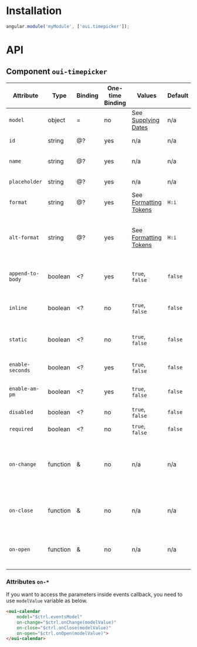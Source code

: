 # Installation

```js
angular.module('myModule', ['oui.timepicker']);
```

# API

## Component `oui-timepicker`

| Attribute         | Type      | Binding   | One-time Binding  | Values                                                                                    | Default   | Description
| ----              | ----      | ----      | ----              | ----                                                                                      | ----      | ----
| `model`           | object    | =         | no                | See [Supplying Dates](https://flatpickr.js.org/examples/#supplying-dates-for-flatpickr)   | n/a       | model bound to component
| `id`              | string    | @?        | yes               | n/a                                                                                       | n/a       | id attribute of the field
| `name`            | string    | @?        | yes               | n/a                                                                                       | n/a       | name attribute of the field
| `placeholder`     | string    | @?        | yes               | n/a                                                                                       | n/a       | placeholder text
| `format`          | string    | @?        | yes               | See [Formatting Tokens](https://flatpickr.js.org/formatting/)                             | `H:i`     | format the date of the model
| `alt-format`      | string    | @?        | yes               | See [Formatting Tokens](https://flatpickr.js.org/formatting/)                             | `H:i`     | format the date of the field. `format` is used if undefined
| `append-to-body`  | boolean   | <?        | yes               | `true`, `false`                                                                           | `false`   | append the timepicker to the body of the page
| `inline`          | boolean   | <?        | no                | `true`, `false`                                                                           | `false`   | show the timepicker below the input
| `static`          | boolean   | <?        | no                | `true`, `false`                                                                           | `false`   | position the timepicker relatively to the input
| `enable-seconds`  | boolean   | <?        | yes               | `true`, `false`                                                                           | `false`   | enables seconds selection
| `enable-am-pm`    | boolean   | <?        | yes               | `true`, `false`                                                                           | `false`   | enables am/pm selection
| `disabled`        | boolean   | <?        | no                | `true`, `false`                                                                           | `false`   | disabled flag
| `required`        | boolean   | <?        | no                | `true`, `false`                                                                           | `false`   | required flag
| `on-change`       | function  | &         | no                | n/a                                                                                       | n/a       | handler triggered when the user change the selected time
| `on-close`        | function  | &         | no                | n/a                                                                                       | n/a       | handler triggered when the timepicker is closed
| `on-open`         | function  | &         | no                | n/a                                                                                       | n/a       | handler triggered when the timepicker is opened

### Attributes `on-*`

If you want to access the parameters inside events callback, you need to use `modelValue` variable as below.

```html
<oui-calendar
    model="$ctrl.eventsModel"
    on-change="$ctrl.onChange(modelValue)"
    on-close="$ctrl.onClose(modelValue)"
    on-open="$ctrl.onOpen(modelValue)">
</oui-calendar>
```
